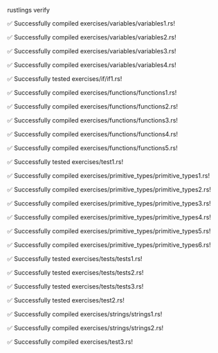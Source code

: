 rustlings verify

✅ Successfully compiled exercises/variables/variables1.rs!

✅ Successfully compiled exercises/variables/variables2.rs!

✅ Successfully compiled exercises/variables/variables3.rs!

✅ Successfully compiled exercises/variables/variables4.rs!

✅ Successfully tested exercises/if/if1.rs!

✅ Successfully compiled exercises/functions/functions1.rs!

✅ Successfully compiled exercises/functions/functions2.rs!

✅ Successfully compiled exercises/functions/functions3.rs!

✅ Successfully compiled exercises/functions/functions4.rs!

✅ Successfully compiled exercises/functions/functions5.rs!

✅ Successfully tested exercises/test1.rs!

✅ Successfully compiled exercises/primitive_types/primitive_types1.rs!

✅ Successfully compiled exercises/primitive_types/primitive_types2.rs!

✅ Successfully compiled exercises/primitive_types/primitive_types3.rs!

✅ Successfully compiled exercises/primitive_types/primitive_types4.rs!

✅ Successfully compiled exercises/primitive_types/primitive_types5.rs!

✅ Successfully compiled exercises/primitive_types/primitive_types6.rs!

✅ Successfully tested exercises/tests/tests1.rs!

✅ Successfully tested exercises/tests/tests2.rs!

✅ Successfully tested exercises/tests/tests3.rs!

✅ Successfully tested exercises/test2.rs!

✅ Successfully compiled exercises/strings/strings1.rs!

✅ Successfully compiled exercises/strings/strings2.rs!

✅ Successfully compiled exercises/test3.rs!
